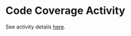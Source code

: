 # Code Coverage Activity

See activity details [here](https://github.com/Ada-Developers-Academy/core-software-tools/blob/main/code-coverage/activity-code-coverage.md).